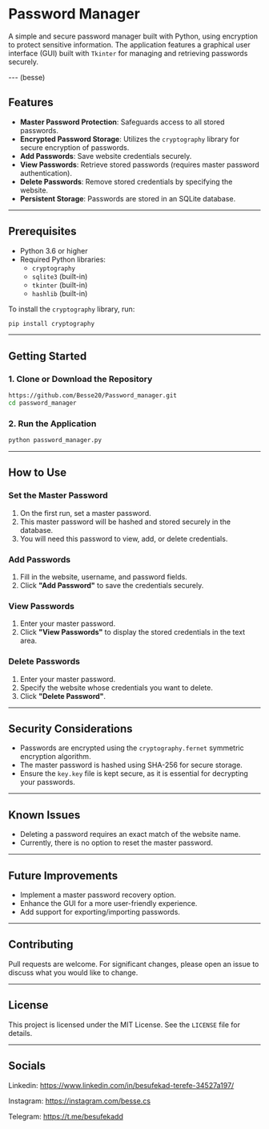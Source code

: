 # Password Manager

A simple and secure password manager built with Python, using encryption to protect sensitive information. The application features a graphical user interface (GUI) built with `Tkinter` for managing and retrieving passwords securely.

--- (besse)

## Features
- **Master Password Protection**: Safeguards access to all stored passwords.
- **Encrypted Password Storage**: Utilizes the `cryptography` library for secure encryption of passwords.
- **Add Passwords**: Save website credentials securely.
- **View Passwords**: Retrieve stored passwords (requires master password authentication).
- **Delete Passwords**: Remove stored credentials by specifying the website.
- **Persistent Storage**: Passwords are stored in an SQLite database.

---

## Prerequisites
- Python 3.6 or higher
- Required Python libraries:
  - `cryptography`
  - `sqlite3` (built-in)
  - `tkinter` (built-in)
  - `hashlib` (built-in)

To install the `cryptography` library, run:
```bash
pip install cryptography
```

---

## Getting Started

### 1. Clone or Download the Repository
```bash
https://github.com/Besse20/Password_manager.git
cd password_manager
```

### 2. Run the Application
```bash
python password_manager.py
```

---

## How to Use

### **Set the Master Password**
1. On the first run, set a master password.
2. This master password will be hashed and stored securely in the database.
3. You will need this password to view, add, or delete credentials.

### **Add Passwords**
1. Fill in the website, username, and password fields.
2. Click **"Add Password"** to save the credentials securely.

### **View Passwords**
1. Enter your master password.
2. Click **"View Passwords"** to display the stored credentials in the text area.

### **Delete Passwords**
1. Enter your master password.
2. Specify the website whose credentials you want to delete.
3. Click **"Delete Password"**.

---

## Security Considerations
- Passwords are encrypted using the `cryptography.fernet` symmetric encryption algorithm.
- The master password is hashed using SHA-256 for secure storage.
- Ensure the `key.key` file is kept secure, as it is essential for decrypting your passwords.

---

## Known Issues
- Deleting a password requires an exact match of the website name.
- Currently, there is no option to reset the master password.

---

## Future Improvements
- Implement a master password recovery option.
- Enhance the GUI for a more user-friendly experience.
- Add support for exporting/importing passwords.

---

## Contributing
Pull requests are welcome. For significant changes, please open an issue to discuss what you would like to change.

---

## License
This project is licensed under the MIT License. See the `LICENSE` file for details.

---

## Socials

Linkedin: https://www.linkedin.com/in/besufekad-terefe-34527a197/

Instagram: https://instagram.com/besse.cs

Telegram: https://t.me/besufekadd
